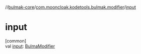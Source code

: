 //[bulmak-core](../../index.md)/[com.mooncloak.kodetools.bulmak.modifier](index.md)/[input](input.md)

# input

[common]\
val [input](input.md): [BulmaModifier](-bulma-modifier/index.md)
